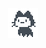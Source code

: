 <div align="center">
	<img src="mona-loading-default.gif" width="48">
	<!-- <p>Hey, nice to meet you ...</p> -->
</div>
